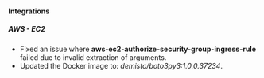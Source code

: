 
#### Integrations
##### AWS - EC2
- Fixed an issue where **aws-ec2-authorize-security-group-ingress-rule** failed due to invalid extraction of arguments.
- Updated the Docker image to: *demisto/boto3py3:1.0.0.37234*.